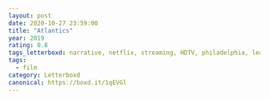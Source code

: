 ```yaml
---
layout: post 
date: 2020-10-27 23:59:00
title: "Atlantics"
year: 2019
rating: 0.8
tags_letterboxd: narrative, netflix, streaming, HDTV, philadelphia, leah, robtober
tags:
  - film
category: Letterboxd
canonical: https://boxd.it/1qEVGl
---
```

